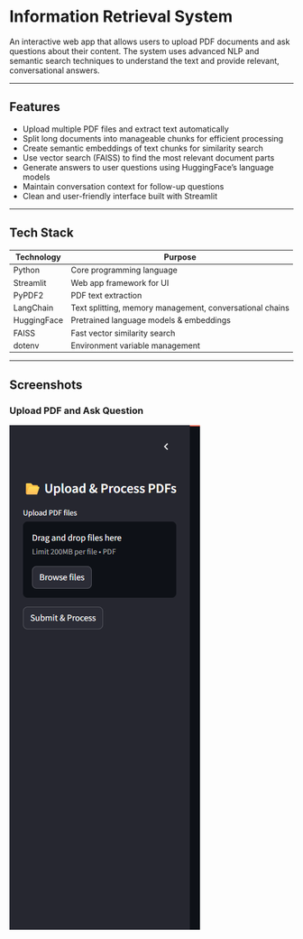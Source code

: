 # Information Retrieval System

An interactive web app that allows users to upload PDF documents and ask questions about their content. The system uses advanced NLP and semantic search techniques to understand the text and provide relevant, conversational answers.

---

## Features

- Upload multiple PDF files and extract text automatically
- Split long documents into manageable chunks for efficient processing
- Create semantic embeddings of text chunks for similarity search
- Use vector search (FAISS) to find the most relevant document parts
- Generate answers to user questions using HuggingFace’s language models
- Maintain conversation context for follow-up questions
- Clean and user-friendly interface built with Streamlit

---

## Tech Stack

| Technology         | Purpose                                                |
|--------------------|--------------------------------------------------------|
| Python             | Core programming language                               |
| Streamlit          | Web app framework for UI                               |
| PyPDF2             | PDF text extraction                                    |
| LangChain          | Text splitting, memory management, conversational chains |
| HuggingFace        | Pretrained language models & embeddings                |
| FAISS              | Fast vector similarity search                          |
| dotenv             | Environment variable management                         |

---
## Screenshots

### Upload PDF and Ask Question

![Upload PDFs and Ask](assets/first.png)




